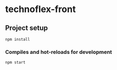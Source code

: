 # technoflex-front

## Project setup
```
npm install
```

### Compiles and hot-reloads for development
```
npm start
```
